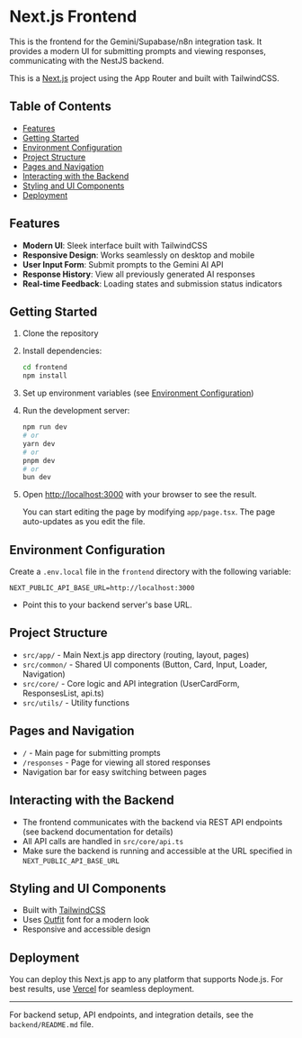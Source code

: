 # Next.js Frontend

This is the frontend for the Gemini/Supabase/n8n integration task. It provides a modern UI for submitting prompts and viewing responses, communicating with the NestJS backend.

This is a [Next.js](https://nextjs.org) project using the App Router and built with TailwindCSS.

## Table of Contents

- [Features](#features)
- [Getting Started](#getting-started)
- [Environment Configuration](#environment-configuration)
- [Project Structure](#project-structure)
- [Pages and Navigation](#pages-and-navigation)
- [Interacting with the Backend](#interacting-with-the-backend)
- [Styling and UI Components](#styling-and-ui-components)
- [Deployment](#deployment)

## Features

- **Modern UI**: Sleek interface built with TailwindCSS
- **Responsive Design**: Works seamlessly on desktop and mobile
- **User Input Form**: Submit prompts to the Gemini AI API
- **Response History**: View all previously generated AI responses
- **Real-time Feedback**: Loading states and submission status indicators

## Getting Started

1. Clone the repository
2. Install dependencies:

   ```bash
   cd frontend
   npm install
   ```

3. Set up environment variables (see [Environment Configuration](#environment-configuration))
4. Run the development server:

   ```bash
   npm run dev
   # or
   yarn dev
   # or
   pnpm dev
   # or
   bun dev
   ```

5. Open [http://localhost:3000](http://localhost:3000) with your browser to see the result.

   You can start editing the page by modifying `app/page.tsx`. The page auto-updates as you edit the file.

## Environment Configuration

Create a `.env.local` file in the `frontend` directory with the following variable:

```
NEXT_PUBLIC_API_BASE_URL=http://localhost:3000
```

- Point this to your backend server's base URL.

## Project Structure

- `src/app/` - Main Next.js app directory (routing, layout, pages)
- `src/common/` - Shared UI components (Button, Card, Input, Loader, Navigation)
- `src/core/` - Core logic and API integration (UserCardForm, ResponsesList, api.ts)
- `src/utils/` - Utility functions

## Pages and Navigation

- `/` - Main page for submitting prompts
- `/responses` - Page for viewing all stored responses
- Navigation bar for easy switching between pages

## Interacting with the Backend

- The frontend communicates with the backend via REST API endpoints (see backend documentation for details)
- All API calls are handled in `src/core/api.ts`
- Make sure the backend is running and accessible at the URL specified in `NEXT_PUBLIC_API_BASE_URL`

## Styling and UI Components

- Built with [TailwindCSS](https://tailwindcss.com/)
- Uses [Outfit](https://fonts.google.com/specimen/Outfit) font for a modern look
- Responsive and accessible design

## Deployment

You can deploy this Next.js app to any platform that supports Node.js. For best results, use [Vercel](https://vercel.com/) for seamless deployment.

---

For backend setup, API endpoints, and integration details, see the `backend/README.md` file.
